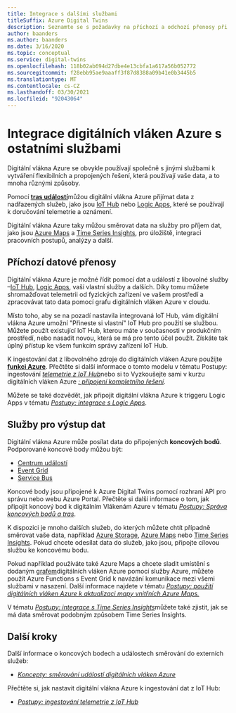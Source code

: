```yaml
---
title: Integrace s dalšími službami
titleSuffix: Azure Digital Twins
description: Seznamte se s požadavky na příchozí a odchozí přenosy při nasazování digitálních vláken Azure.
author: baanders
ms.author: baanders
ms.date: 3/16/2020
ms.topic: conceptual
ms.service: digital-twins
ms.openlocfilehash: 118b02ab694d27dbe4e13cbfa1a617a56b052772
ms.sourcegitcommit: f28ebb95ae9aaaff3f87d8388a09b41e0b3445b5
ms.translationtype: MT
ms.contentlocale: cs-CZ
ms.lasthandoff: 03/30/2021
ms.locfileid: "92043064"
---
```

# <a name="integrate-azure-digital-twins-with-other-services"></a>Integrace digitálních vláken Azure s ostatními službami

Digitální vlákna Azure se obvykle používají společně s jinými službami k vytváření flexibilních a propojených řešení, která používají vaše data, a to mnoha různými způsoby.

Pomocí [**tras událostí**](concepts-route-events.md)můžou digitální vlákna Azure přijímat data z nadřazených služeb, jako jsou [IoT Hub](../iot-hub/about-iot-hub.md) nebo [Logic Apps](../logic-apps/logic-apps-overview.md), které se používají k doručování telemetrie a oznámení. 

Digitální vlákna Azure taky můžou směrovat data na služby pro příjem dat, jako jsou [Azure Maps](../azure-maps/about-azure-maps.md) a [Time Series Insights](../time-series-insights/overview-what-is-tsi.md), pro úložiště, integraci pracovních postupů, analýzy a další. 

## <a name="data-ingress"></a>Příchozí datové přenosy

Digitální vlákna Azure je možné řídit pomocí dat a událostí z libovolné služby –[IoT Hub](../iot-hub/about-iot-hub.md), [Logic Apps](../logic-apps/logic-apps-overview.md), vaší vlastní služby a dalších. Díky tomu můžete shromažďovat telemetrii od fyzických zařízení ve vašem prostředí a zpracovávat tato data pomocí grafu digitálních vláken Azure v cloudu.

Místo toho, aby se na pozadí nastavila integrovaná IoT Hub, vám digitální vlákna Azure umožní "Přineste si vlastní" IoT Hub pro použití se službou. Můžete použít existující IoT Hub, kterou máte v současnosti v produkčním prostředí, nebo nasadit novou, která se má pro tento účel použít. Získáte tak úplný přístup ke všem funkcím správy zařízení IoT Hub.

K ingestování dat z libovolného zdroje do digitálních vláken Azure použijte [**funkci Azure**](../azure-functions/functions-overview.md). Přečtěte si další informace o tomto modelu v tématu Postupy: ingestování [*telemetrie z IoT Hub*](how-to-ingest-iot-hub-data.md)nebo si to Vyzkoušejte sami v kurzu digitálních vláken Azure [*: připojení kompletního řešení*](tutorial-end-to-end.md). 

Můžete se také dozvědět, jak připojit digitální vlákna Azure k triggeru Logic Apps v tématu [*Postupy: integrace s Logic Apps*](how-to-integrate-logic-apps.md).

## <a name="data-egress-services"></a>Služby pro výstup dat

Digitální vlákna Azure může posílat data do připojených **koncových bodů**. Podporované koncové body můžou být:
* [Centrum událostí](../event-hubs/event-hubs-about.md)
* [Event Grid](../event-grid/overview.md)
* [Service Bus](../service-bus-messaging/service-bus-messaging-overview.md)

Koncové body jsou připojené k Azure Digital Twins pomocí rozhraní API pro správu nebo webu Azure Portal. Přečtěte si další informace o tom, jak připojit koncový bod k digitálním Vlákenám Azure v tématu [*Postupy: Správa koncových bodů a tras*](how-to-manage-routes-apis-cli.md).

K dispozici je mnoho dalších služeb, do kterých můžete chtít případně směrovat vaše data, například [Azure Storage](../storage/common/storage-introduction.md), [Azure Maps](../azure-maps/about-azure-maps.md) nebo [Time Series Insights](../time-series-insights/overview-what-is-tsi.md). Pokud chcete odesílat data do služeb, jako jsou, připojte cílovou službu ke koncovému bodu.

Pokud například používáte také Azure Maps a chcete sladit umístění s dodaným [grafem](concepts-twins-graph.md)digitálních vláken Azure pomocí služby Azure, můžete použít Azure Functions s Event Grid k navázání komunikace mezi všemi službami v nasazení. Další informace najdete v tématu [ *Postupy: použití digitálních vláken Azure k aktualizaci mapy vnitřních Azure Maps.*](how-to-integrate-maps.md)

V tématu [*Postupy: integrace s Time Series Insights*](how-to-integrate-time-series-insights.md)můžete také zjistit, jak se má data směrovat podobným způsobem Time Series Insights.

## <a name="next-steps"></a>Další kroky

Další informace o koncových bodech a událostech směrování do externích služeb:
* [*Koncepty: směrování událostí digitálních vláken Azure*](concepts-route-events.md)

Přečtěte si, jak nastavit digitální vlákna Azure k ingestování dat z IoT Hub:
* [*Postupy: ingestování telemetrie z IoT Hub*](how-to-ingest-iot-hub-data.md)